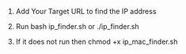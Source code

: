 1. Add Your Target URL to find the IP address

2. Run 
bash ip_finder.sh or
./ip_finder.sh

3. If it does not run then
 chmod +x ip_mac_finder.sh 
